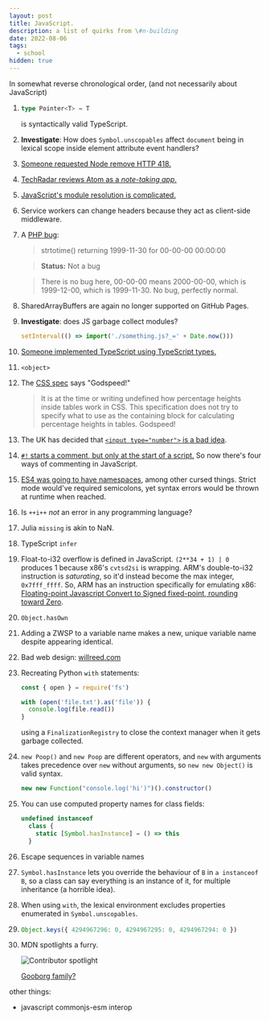 ```yaml
---
layout: post
title: JavaScript.
description: a list of quirks from \#n-building
date: 2022-08-06
tags:
  - school
hidden: true
---
```


In somewhat reverse chronological order, (and not necessarily about JavaScript)

1. ```ts
   type Pointer<T> = T
   ```

   is syntactically valid TypeScript.

1. **Investigate**: How does `Symbol.unscopables` affect `document` being in lexical scope inside element attribute event handlers?

1. [Someone requested Node remove HTTP 418.](https://github.com/nodejs/node/issues/14644)

1. [TechRadar reviews Atom as a _note-taking app_.](https://www.techradar.com/reviews/atom)

1. [JavaScript's module resolution is complicated.](https://github.com/microsoft/TypeScript/issues/50152)

1. Service workers can change headers because they act as client-side middleware.

1. A [PHP bug](https://bugs.php.net/bug.php?id=45647):

   > strtotime() returning 1999-11-30 for 00-00-00 00:00:00

   > **Status:** Not a bug

   > There is no bug here, 00-00-00 means 2000-00-00, which is 1999-12-00, which is 1999-11-30. No bug, perfectly normal.

1. SharedArrayBuffers are again no longer supported on GitHub Pages.

1. **Investigate**: does JS garbage collect modules?

   ```js
   setInterval(() => import('./something.js?_=' + Date.now()))
   ```

1. [Someone implemented TypeScript using TypeScript types.](https://github.com/ronami/HypeScript)

1. `<object>`

1. The [CSS spec](https://quirks.spec.whatwg.org/#the-percentage-height-calculation-quirk) says "Godspeed!"

   > It is at the time or writing undefined how percentage heights inside tables work in CSS. This specification does not try to specify what to use as the containing block for calculating percentage heights in tables. Godspeed!

1. The UK has decided that [`<input type="number">` is a bad idea](https://technology.blog.gov.uk/2020/02/24/why-the-gov-uk-design-system-team-changed-the-input-type-for-numbers/).

1. [`#!` starts a comment, but only at the start of a script.](https://github.com/tc39/proposal-hashbang) So now there's four ways of commenting in JavaScript.

1. [ES4 was going to have namespaces](https://www-archive.mozilla.org/js/language/old-es4), among other cursed things. Strict mode would've required semicolons, yet syntax errors would be thrown at runtime when reached.

1. Is `++i++` _not_ an error in any programming language?

1. Julia `missing` is akin to NaN.

1. TypeScript `infer`

1. Float-to-i32 overflow is defined in JavaScript. `(2**34 + 1) | 0` produces 1 because x86's `cvtsd2si` is wrapping. ARM's double-to-i32 instruction is _saturating_, so it'd instead become the max integer, `0x7fff_ffff`. So, ARM has an instruction specifically for emulating x86: [Floating-point Javascript Convert to Signed fixed-point, rounding toward Zero](https://developer.arm.com/documentation/dui0801/h/A64-Floating-point-Instructions/FJCVTZS).

1. `Object.hasOwn`

1. Adding a ZWSP to a variable name makes a new, unique variable name despite appearing identical.

1. Bad web design: [willreed.com](https://www.willreed.com/)

1. Recreating Python `with` statements:

   ```js
   const { open } = require('fs')

   with (open('file.txt').as('file')) {
     console.log(file.read())
   }
   ```

   using a `FinalizationRegistry` to close the context manager when it gets garbage collected.

1. `new Poop()` and `new Poop` are different operators, and `new` with arguments takes precedence over `new` without arguments, so `new new Object()` is valid syntax.

   ```js
   new new Function("console.log('hi')")().constructor()
   ```

1. You can use computed property names for class fields:

   ```js
   undefined instanceof
     class {
       static [Symbol.hasInstance] = () => this
     }
   ```

1. Escape sequences in variable names

1. `Symbol.hasInstance` lets you override the behaviour of `B` in `a instanceof B`, so a class can say everything is an instance of it, for multiple inheritance (a horrible idea).

1. When using `with`, the lexical environment excludes properties enumerated in `Symbol.unscopables`.

1. ```js
   Object.keys({ 4294967296: 0, 4294967295: 0, 4294967294: 0 })
   ```

1. MDN spotlights a furry.

   ![Contributor spotlight](../files/js/contributor-spotlight.png)

   [Gooborg family?](https://www.queengoob.org/kazotetsu)

other things:

- javascript commonjs-esm interop

